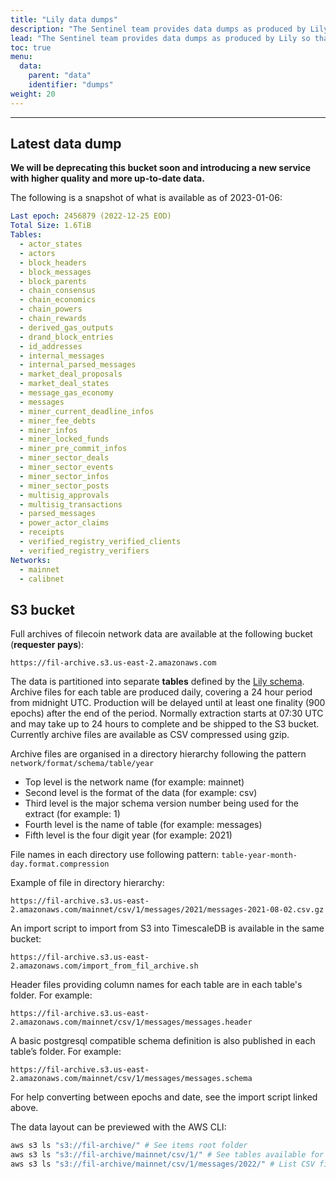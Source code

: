 ```yaml
---
title: "Lily data dumps"
description: "The Sentinel team provides data dumps as produced by Lily so that users do not need to re-process the Filecoin chain (a slow process)."
lead: "The Sentinel team provides data dumps as produced by Lily so that users do not need to re-process the Filecoin chain (a slow process). The dumps can be imported into your database or tooling of choice."
toc: true
menu:
  data:
    parent: "data"
    identifier: "dumps"
weight: 20
---
```


---

## Latest data dump

**We will be deprecating this bucket soon and introducing a new service with higher quality and more up-to-date data.**

The following is a snapshot of what is available as of 2023-01-06:

```yaml
Last epoch: 2456879 (2022-12-25 EOD)
Total Size: 1.6TiB
Tables:
  - actor_states
  - actors
  - block_headers
  - block_messages
  - block_parents
  - chain_consensus
  - chain_economics
  - chain_powers
  - chain_rewards
  - derived_gas_outputs
  - drand_block_entries
  - id_addresses
  - internal_messages
  - internal_parsed_messages
  - market_deal_proposals
  - market_deal_states
  - message_gas_economy
  - messages
  - miner_current_deadline_infos
  - miner_fee_debts
  - miner_infos
  - miner_locked_funds
  - miner_pre_commit_infos
  - miner_sector_deals
  - miner_sector_events
  - miner_sector_infos
  - miner_sector_posts
  - multisig_approvals
  - multisig_transactions
  - parsed_messages
  - power_actor_claims
  - receipts
  - verified_registry_verified_clients
  - verified_registry_verifiers
Networks:
  - mainnet
  - calibnet
```

## S3 bucket

Full archives of filecoin network data are available at the following bucket (**requester pays**):

`https://fil-archive.s3.us-east-2.amazonaws.com`

The data is partitioned into separate **tables** defined by the [Lily schema](https://github.com/filecoin-project/lily/tree/master/schemas).
Archive files for each table are produced daily, covering a 24 hour period from midnight UTC. 
Production will be delayed until at least one finality (900 epochs) after the end of the period. 
Normally extraction starts at 07:30 UTC and may take up to 24 hours to complete and be shipped to the S3 bucket. 
Currently archive files are available as CSV compressed using gzip.

Archive files are organised in a directory hierarchy following the pattern `network/format/schema/table/year`

 - Top level is the network name (for example: mainnet)
 - Second level is the format of the data (for example: csv)
 - Third level is the major schema version number being used for the extract (for example: 1)
 - Fourth level is the name of table (for example: messages)
 - Fifth level is the four digit year (for example: 2021)

File names in each directory use following pattern: `table-year-month-day.format.compression`

Example of file in directory hierarchy: 

`https://fil-archive.s3.us-east-2.amazonaws.com/mainnet/csv/1/messages/2021/messages-2021-08-02.csv.gz`

An import script to import from S3 into TimescaleDB is available in the same
bucket: 

`https://fil-archive.s3.us-east-2.amazonaws.com/import_from_fil_archive.sh`


Header files providing column names for each table are in each table's folder. For example:

`https://fil-archive.s3.us-east-2.amazonaws.com/mainnet/csv/1/messages/messages.header`

A basic postgresql compatible schema definition is also published in each table’s folder. 
For example:

`https://fil-archive.s3.us-east-2.amazonaws.com/mainnet/csv/1/messages/messages.schema`

For help converting between epochs and date, see the import script linked above.

The data layout can be previewed with the AWS CLI:

```sh 
aws s3 ls "s3://fil-archive/" # See items root folder
aws s3 ls "s3://fil-archive/mainnet/csv/1/" # See tables available for schema version 1
aws s3 ls "s3://fil-archive/mainnet/csv/1/messages/2022/" # List CSV files for messages table in 2022.
```
